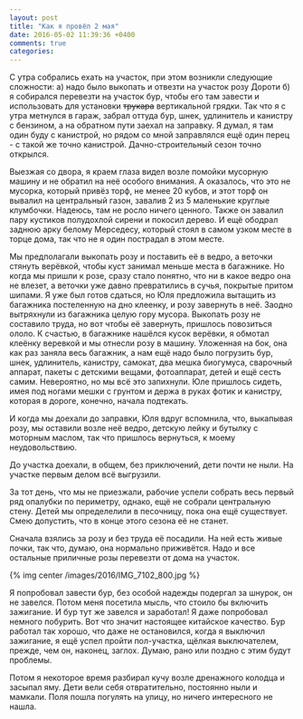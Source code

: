 ```yaml
---
layout: post
title: "Как я провёл 2 мая"
date: 2016-05-02 11:39:36 +0400
comments: true
categories: 
---
```

С утра собрались ехать на участок, при этом возникли следующие сложности: а) надо было выкопать и отвезти на участок розу Дороти б) я собирался перевезти на участок бур, чтобы его там завести и использовать для установки ~~трукара~~ вертикальной грядки. Так что я с утра метнулся в гараж, забрал оттуда бур, шнек, удлинитель и канистру с бензином, а на обратном пути заехал на заправку. Я думал, я там один буду с канистрой, но рядом со мной заправлялся ещё один перец - с такой же точно канистрой. Дачно-строительный сезон точно открылся.

Выезжая со двора, я краем глаза видел возле помойки мусорную машину и не обратил на неё особого внимания. А оказалось, что это не мусорка, который привёз торф, не менее 20 кубов, и этот торф он вывалил на центральный газон, завалив 2 из 5 маленькие круглые клумбочки. Надеюсь, там не росло ничего ценного. Также он завалил пару кустиков полудохлой сирени и покосил дерево. И ещё ободрал заднюю арку белому Мерседесу, который стоял в самом узком месте в торце дома, так что не я один пострадал в этом месте.

Мы предполагали выкопать розу и поставить её в ведро, а веточки стянуть верёвкой, чтобы куст занимал меньше места в багажнике. Но когда мы пришли к розе, сразу стало понятно, что ни в какое ведро она не влезет, а веточки уже давно превратились в сучья, покрытые притом шипами. Я уже был готов сдаться, но Юля предложила вытащить из багажника постеленную на дно клеенку, и розу завернуть в неё. Заодно вытряхнули из багажника целую гору мусора. Выкопать розу не составило труда, но вот чтобы её завернуть, пришлось повозиться ололо. К счастью, в багажнике нашёлся кусок верёвки, я обмотал клеёнку веревкой и мы отнесли розу в машину. Уложенная на бок, она как раз заняла весь багажник, а нам ещё надо было погрузить бур, шнек, удлинитель, канистру, самокат, два мешка биогумуса, сварочный аппарат, пакеты с детскими вещами, фотоаппарат, детей и ещё сесть самим. Невероятно, но мы всё это запихнули. Юле пришлось сидеть, имея под ногами мешки с грунтом и держа в руках фотик и канистру, которая в дороге, конечно, начала подтекать.

И когда мы доехали до заправки, Юля вдруг вспомнила, что, выкапывая розу, мы оставили возле неё ведро, детскую лейку и бутылку с моторным маслом, так что пришлось вернуться, к моему неудовольствию.

До участка доехали, в общем, без приключений, дети почти не ныли. На участке первым делом всё выгрузили.

За тот день, что мы не приезжали, рабочие успели собрать весь первый ряд опалубки по периметру, однако, ещё не собрали центральную стену. Детей мы определелили в песочницу, пока она ещё существует. Смею допустить, что в конце этого сезона её не станет.

Сначала взялись за розу и без труда её посадили. На ней есть живые почки, так что, думаю, она нормально приживётся. Надо и все остальные приличные розы перевезти от дома на участок.

{% img center /images/2016/IMG_7102_800.jpg %}

Я попробовал завести бур, без особой надежды подергал за шнурок, он не завелся. Потом меня посетила мысль, что стоило бы включить зажигание. И бур тут же завелся и заработал! Я даже попробовал немного побурить. Вот что значит настоящее китайское качество. Бур работал так хорошо, что даже не остановился, когда я выключил зажигание, я ещё успел пройти пол-участка, щёлкая выключателем, прежде, чем он, наконец, заглох. Думаю, рано или поздно с этим будут проблемы.

Потом я некоторое время разбирал кучу возле дренажного колодца и засыпал яму. Дети вели себя отвратительно, постоянно ныли и мамкали. Поля пошла погулять на улицу, но ничего интересного не нашла.


